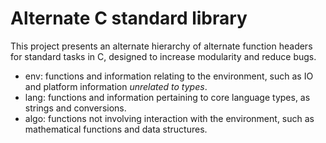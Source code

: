 # Alternate C standard library
This project presents an alternate hierarchy of alternate function headers for standard tasks in C, designed to increase modularity and reduce bugs.

* env: functions and information relating to the environment, such as IO and platform information *unrelated to types*.
* lang: functions and information pertaining to core language types, as strings and conversions.
* algo: functions not involving interaction with the environment, such as mathematical functions and data structures.
